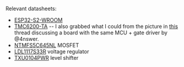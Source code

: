 Relevant datasheets:
- [ESP32-S2-WROOM](https://www.4project.co.il/documents/doc_664512_968259.pdf)
- [TMC6200-TA](https://www.mouser.co.il/datasheet/2/256/TMC6200_datasheet_Rev1_05-2529504.pdf) -- I also grabbed what I could from the picture in [this](https://community.simplefoc.com/t/esp32-s3-tmc6200-test-board/2418) thread discussing a board with the same MCU + gate driver by @4nswer.
- [NTMFS5C645NL](https://www.mouser.co.il/datasheet/2/308/NTMFS5C645NL_D-1814050.pdf) MOSFET
- [LDL1117S33R](https://www.mouser.co.il/datasheet/2/389/dm00366442-1799212.pdf) voltage regulator
- [TXU0104PWR](https://www.ti.com/lit/ds/symlink/txu0104.pdf?HQS=dis-mous-null-mousermode-dsf-pf-null-wwe&ts=1665879126738&ref_url=https%253A%252F%252Fwww.mouser.com%252F) level shifter